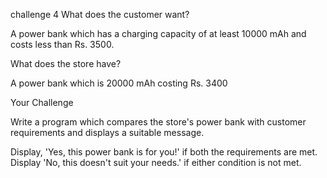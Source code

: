 challenge 4
What does the customer want?

A power bank which has a charging capacity of at least 10000 mAh and costs less than Rs. 3500.

What does the store have?

A power bank which is 20000 mAh costing Rs. 3400

Your Challenge

Write a program which compares the store's power bank with customer requirements and displays a suitable message.

Display, 'Yes, this power bank is for you!' if both the requirements are met.
Display 'No, this doesn't suit your needs.' if either condition is not met.
